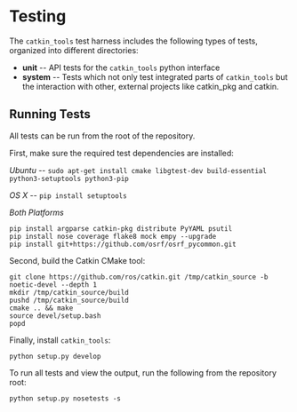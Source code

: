 Testing
=======

The `catkin_tools` test harness includes the following types of tests,
organized into different directories:

* **unit** -- API tests for the `catkin_tools` python interface
* **system** -- Tests which not only test integrated parts of `catkin_tools`
  but the interaction with other, external projects like catkin_pkg and catkin.

## Running Tests

All tests can be run from the root of the repository.

First, make sure the required test dependencies are installed:

*Ubuntu* -- `sudo apt-get install cmake libgtest-dev build-essential python3-setuptools python3-pip`

*OS X* -- `pip install setuptools`

*Both Platforms*

```
pip install argparse catkin-pkg distribute PyYAML psutil
pip install nose coverage flake8 mock empy --upgrade
pip install git+https://github.com/osrf/osrf_pycommon.git
```

Second, build the Catkin CMake tool:

```
git clone https://github.com/ros/catkin.git /tmp/catkin_source -b noetic-devel --depth 1
mkdir /tmp/catkin_source/build
pushd /tmp/catkin_source/build
cmake .. && make
source devel/setup.bash
popd
```

Finally, install `catkin_tools`:

```
python setup.py develop
```

To run all tests and view the output, run the following from the repository root:

```
python setup.py nosetests -s
```
